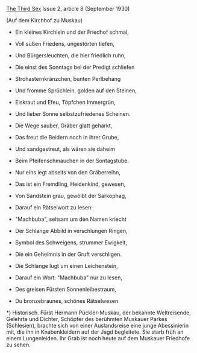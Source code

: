 [The Third Sex](/das-dritte-geschlecht/) Issue 2, article 8 (September 1930)

(Auf dem Kirchhof zu Muskau)

- Ein kleines Kirchlein und der Friedhof schmal,
- Voll süßen Friedens, ungestörten tiefen,
- Und Bürgersleuchten, die hier friedlich ruhn,
- Die einst des Sonntags bei der Predigt schliefen

- Strohasternkränzchen, bunten Perlbehang
- Und fromme Sprüchlein, golden auf den Steinen,
- Eiskraut und Efeu, Töpfchen Immergrün,
- Und lieber Sonne selbstzufriedenes Scheinen.

- Die Wege sauber, Gräber glatt geharkt,
- Das freut die Beidern noch in ihrer Grube,
- Und sandgestreut, als wären sie daheim
- Beim Pfeifenschmauchen in der Sontagstube.

- Nur eins legt abseits von den Gräberreihn,
- Das ist ein Fremdling, Heidenkind, gewesen,
- Von Sandstein grau, gewölbt der Sarkophag,
- Darauf ein Rätselwort zu lesen:

- "Machbuba", seltsam um den Namen kriecht
- Der Schlange Abbild in verschlungen Ringen,
- Symbol des Schweigens, strummer Ewigkeit,
- Die ein Geheimnis in der Gruft verschligen.

- Die Schlange lugt um einen Leichenstein,
- Darauf ein Wort: "Machbuba" nur zu lesen,
- Des greisen Fürsten Sonnenleibestraum,
- Du bronzebraunes, schönes Rätselwesen


*) Historisch. Fürst Hermann Pückler-Muskau, der bekannte Weltreisende, Gelehrte und Dichter, Schöpfer des berühmten Muskauer Parkes (Schlesien), brachte sich von einer Auslandsreise eine junge Abessinierin mit, die ihn in Knabenkleidern auf der Jagd begleitete. Sie starb früh an einem Lungenleiden. Ihr Grab ist noch heute auf dem Muskauer Friedhofe zu sehen.